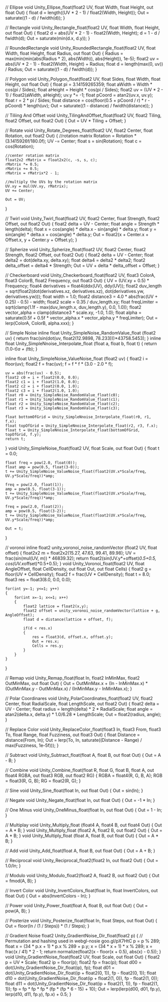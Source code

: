 // Ellipse
void Unity_Ellipse_float(float2 UV, float Width, float Height, out float Out)
{
    float d = length((UV * 2 - 1) / float2(Width, Height));
    Out = saturate((1 - d) / fwidth(d));
}

// Rectangle
void Unity_Rectangle_float(float2 UV, float Width, float Height, out float Out)
{
    float2 d = abs(UV * 2 - 1) - float2(Width, Height);
    d = 1 - d / fwidth(d);
    Out = saturate(min(d.x, d.y));
}

// RoundedRectangle
void Unity_RoundedRectangle_float(float2 UV, float Width, float Height, float Radius, out float Out)
{
    Radius = max(min(min(abs(Radius * 2), abs(Width)), abs(Height)), 1e-5);
    float2 uv = abs(UV * 2 - 1) - float2(Width, Height) + Radius;
    float d = length(max(0, uv)) / Radius;
    Out = saturate((1 - d) / fwidth(d));
}

// Polygon
void Unity_Polygon_float(float2 UV, float Sides, float Width, float Height, out float Out)
{
    float pi = 3.14159265359;
    float aWidth = Width * cos(pi / Sides);
    float aHeight = Height * cos(pi / Sides);
    float2 uv = (UV * 2 - 1) / float2(aWidth, aHeight);
    uv.y *= -1;
    float pCoord = atan2(uv.x, uv.y);
    float r = 2 * pi / Sides;
    float distance = cos(floor(0.5 + pCoord / r) * r - pCoord) * length(uv);
    Out = saturate((1 - distance) / fwidth(distance));
}

// Tiliing And Offset
void Unity_TilingAndOffset_float(float2 UV, float2 Tiling, float2 Offset, out float2 Out)
{
    Out = UV * Tiling + Offset;
}

// Rotate
void Unity_Rotate_Degrees_float(float2 UV, float2 Center, float Rotation, out float2 Out)
{
    //rotation matrix
    Rotation = Rotation * (3.1415926f/180.0f);
    UV -= Center;
    float s = sin(Rotation);
    float c = cos(Rotation);

    //center rotation matrix
    float2x2 rMatrix = float2x2(c, -s, s, c);
    rMatrix *= 0.5;
    rMatrix += 0.5;
    rMatrix = rMatrix*2 - 1;

    //multiply the UVs by the rotation matrix
    UV.xy = mul(UV.xy, rMatrix);
    UV += Center;

    Out = UV;
}

// Twirl
void Unity_Twirl_float(float2 UV, float2 Center, float Strength, float2 Offset, out float2 Out)
{
    float2 delta = UV - Center;
    float angle = Strength * length(delta);
    float x = cos(angle) * delta.x - sin(angle) * delta.y;
    float y = sin(angle) * delta.x + cos(angle) * delta.y;
    Out = float2(x + Center.x + Offset.x, y + Center.y + Offset.y);
}

// Spherize
void Unity_Spherize_float(float2 UV, float2 Center, float2 Strength, float2 Offset, out float2 Out)
{
    float2 delta = UV - Center;
    float delta2 = dot(delta.xy, delta.xy);
    float delta4 = delta2 * delta2;
    float2 delta_offset = delta4 * Strength;
    Out = UV + delta * delta_offset + Offset;
}

// Checkerboard
void Unity_Checkerboard_float(float2 UV, float3 ColorA, float3 ColorB, float2 Frequency, out float3 Out)
{
    UV = (UV.xy + 0.5) * Frequency;
    float4 derivatives = float4(ddx(UV), ddy(UV));
    float2 duv_length = sqrt(float2(dot(derivatives.xz, derivatives.xz), dot(derivatives.yw, derivatives.yw)));
    float width = 1.0;
    float2 distance3 = 4.0 * abs(frac(UV + 0.25) - 0.5) - width;
    float2 scale = 0.35 / duv_length.xy;
    float freqLimiter = sqrt(clamp(1.1f - max(duv_length.x, duv_length.y), 0.0, 1.0));
    float2 vector_alpha = clamp(distance3 * scale.xy, -1.0, 1.0);
    float alpha = saturate(0.5f + 0.5f * vector_alpha.x * vector_alpha.y * freqLimiter);
    Out = lerp(ColorA, ColorB, alpha.xxx);
}

// Simple Noise
inline float Unity_SimpleNoise_RandomValue_float (float2 uv)
{
    return frac(sin(dot(uv, float2(12.9898, 78.233)))*43758.5453);
}
inline float Unity_SimpleNnoise_Interpolate_float (float a, float b, float t)
{
    return (1.0-t)*a + (t*b);
}

inline float Unity_SimpleNoise_ValueNoise_float (float2 uv)
{
    float2 i = floor(uv);
    float2 f = frac(uv);
    f = f * f * (3.0 - 2.0 * f);

    uv = abs(frac(uv) - 0.5);
    float2 c0 = i + float2(0.0, 0.0);
    float2 c1 = i + float2(1.0, 0.0);
    float2 c2 = i + float2(0.0, 1.0);
    float2 c3 = i + float2(1.0, 1.0);
    float r0 = Unity_SimpleNoise_RandomValue_float(c0);
    float r1 = Unity_SimpleNoise_RandomValue_float(c1);
    float r2 = Unity_SimpleNoise_RandomValue_float(c2);
    float r3 = Unity_SimpleNoise_RandomValue_float(c3);

    float bottomOfGrid = Unity_SimpleNnoise_Interpolate_float(r0, r1, f.x);
    float topOfGrid = Unity_SimpleNnoise_Interpolate_float(r2, r3, f.x);
    float t = Unity_SimpleNnoise_Interpolate_float(bottomOfGrid, topOfGrid, f.y);
    return t;
}
void Unity_SimpleNoise_float(float2 UV, float Scale, out float Out)
{
    float t = 0.0;

    float freq = pow(2.0, float(0));
    float amp = pow(0.5, float(3-0));
    t += Unity_SimpleNoise_ValueNoise_float(float2(UV.x*Scale/freq, UV.y*Scale/freq))*amp;

    freq = pow(2.0, float(1));
    amp = pow(0.5, float(3-1));
    t += Unity_SimpleNoise_ValueNoise_float(float2(UV.x*Scale/freq, UV.y*Scale/freq))*amp;

    freq = pow(2.0, float(2));
    amp = pow(0.5, float(3-2));
    t += Unity_SimpleNoise_ValueNoise_float(float2(UV.x*Scale/freq, UV.y*Scale/freq))*amp;

    Out = t;
}

// voronoi
inline float2 unity_voronoi_noise_randomVector (float2 UV, float offset)
{
    float2x2 m = float2x2(15.27, 47.63, 99.41, 89.98);
    UV = frac(sin(mul(UV, m)) * 46839.32);
    return float2(sin(UV.y*+offset)*0.5+0.5, cos(UV.x*offset)*0.5+0.5);
}
void Unity_Voronoi_float(float2 UV, float AngleOffset, float CellDensity, out float Out, out float Cells)
{
    float2 g = floor(UV * CellDensity);
    float2 f = frac(UV * CellDensity);
    float t = 8.0;
    float3 res = float3(8.0, 0.0, 0.0);

    for(int y=-1; y<=1; y++)
    {
        for(int x=-1; x<=1; x++)
        {
            float2 lattice = float2(x,y);
            float2 offset = unity_voronoi_noise_randomVector(lattice + g, AngleOffset);
            float d = distance(lattice + offset, f);

            if(d < res.x)
            {
                res = float3(d, offset.x, offset.y);
                Out = res.x;
                Cells = res.y;
            }
        }
    }
}

// Remap
void Unity_Remap_float(float In, float2 InMinMax, float2 OutMinMax, out float Out)
{
    Out = OutMinMax.x + (In - InMinMax.x) * (OutMinMax.y - OutMinMax.x) / (InMinMax.y - InMinMax.x);
}

// Polar Coordinares
void Unity_PolarCoordinates_float(float2 UV, float2 Center, float RadialScale, float LengthScale, out float2 Out)
{
    float2 delta = UV - Center;
    float radius = length(delta) * 2 * RadialScale;
    float angle = atan2(delta.x, delta.y) * 1.0/6.28 * LengthScale;
    Out = float2(radius, angle);
}

// Replace Color
void Unity_ReplaceColor_float(float3 In, float3 From, float3 To, float Range, float Fuzziness, out float3 Out)
{
    float Distance = distance(From, In);
    Out = lerp(To, In, saturate((Distance - Range) / max(Fuzziness, 1e-5f)));
}

// Subtract
void Unity_Subtract_float(float A, float B, out float Out)
{
    Out = A - B;
}

// Combine
void Unity_Combine_float(float R, float G, float B, float A, out float4 RGBA, out float3 RGB, out float2 RG)
{
    RGBA = float4(R, G, B, A);
    RGB = float3(R, G, B);
    RG = float2(R, G);
}

// Sine
void Unity_Sine_float(float In, out float Out)
{
    Out = sin(In);
}

// Negate
void Unity_Negate_float(float In, out float Out)
{
    Out = -1 * In;
}

// One Minus
void Unity_OneMinus_float(float In, out float Out)
{
    Out = 1 - In;
}

// Multiplay
void Unity_Multiply_float (float4 A, float4 B, out float4 Out)
{
    Out = A * B;
}
void Unity_Multiply_float (float2 A, float2 B, out float2 Out)
{
    Out = A * B;
}
void Unity_Multiply_float (float A, float B, out float Out)
{
    Out = A * B;
}

// Add
void Unity_Add_float(float A, float B, out float Out)
{
    Out = A + B;
}

// Reciprocal
void Unity_Reciprocal_float2(float2 In, out float2 Out)
{
    Out = 1.0/In;
}

// Modulo
void Unity_Modulo_float2(float2 A, float2 B, out float2 Out)
{
    Out = fmod(A, B);
}

// Invert Color
void Unity_InvertColors_float(float In, float InvertColors, out float Out)
{
    Out = abs(InvertColors - In);
}

// Power
void Unity_Power_float(float A, float B, out float Out)
{
    Out = pow(A, B);
}

// Posterize
void Unity_Posterize_float(float In, float Steps, out float Out)
{
    Out = floor(In / (1 / Steps)) * (1 / Steps);
}

// Gradient Noise
float2 Unity_GradientNoise_Dir_float(float2 p)
{
    // Permutation and hashing used in webgl-nosie goo.gl/pX7HtC
    p = p % 289;
    float x = (34 * p.x + 1) * p.x % 289 + p.y;
    x = (34 * x + 1) * x % 289;
    x = frac(x / 41) * 2 - 1;
    return normalize(float2(x - floor(x + 0.5), abs(x) - 0.5));
}
void Unity_GradientNoise_float(float2 UV, float Scale, out float Out)
{ 
    float2 p = UV * Scale;
    float2 ip = floor(p);
    float2 fp = frac(p);
    float d00 = dot(Unity_GradientNoise_Dir_float(ip), fp);
    float d01 = dot(Unity_GradientNoise_Dir_float(ip + float2(0, 1)), fp - float2(0, 1));
    float d10 = dot(Unity_GradientNoise_Dir_float(ip + float2(1, 0)), fp - float2(1, 0));
    float d11 = dot(Unity_GradientNoise_Dir_float(ip + float2(1, 1)), fp - float2(1, 1));
    fp = fp * fp * fp * (fp * (fp * 6 - 15) + 10);
    Out = lerp(lerp(d00, d01, fp.y), lerp(d10, d11, fp.y), fp.x) + 0.5;
}
